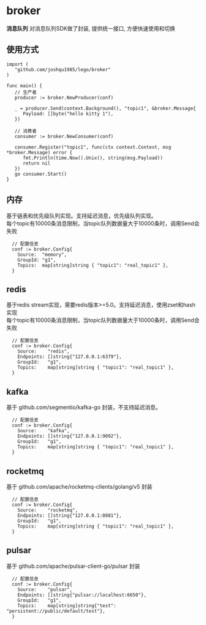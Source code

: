 # broker
**消息队列** 对消息队列SDK做了封装, 提供统一接口, 方便快速使用和切换

## 使用方式
```golang
import (
   "github.com/joshqu1985/lego/broker"
)

func main() {
   // 生产者
   producer := broker.NewProducer(conf)

   _ = producer.Send(context.Background(), "topic1", &broker.Message{
      Payload: []byte("hello kitty 1"),
   })

   // 消费者
   consumer := broker.NewConsumer(conf)

   consumer.Register("topic1", func(ctx context.Context, msg *broker.Message) error {
      fmt.Println(time.Now().Unix(), string(msg.Payload))
      return nil
   })
   go consumer.Start()
}
```

## 内存
基于链表和优先级队列实现。支持延迟消息，优先级队列实现。
<br>每个topic有10000条消息限制，当topic队列数据量大于10000条时，调用Send会失败
```golang
  // 配置信息
  conf := broker.Config{
    Source:  "memory",
    GroupId: "g1",
    Topics:  map[string]string { "topic1": "real_topic1" },
  }
```

## redis
基于redis stream实现，需要redis版本>=5.0。支持延迟消息，使用zset和hash实现
<br>每个topic有10000条消息限制，当topic队列数据量大于10000条时，调用Send会失败
```golang
  // 配置信息
  conf := broker.Config{
    Source:    "redis",
    Endpoints: []string{"127.0.0.1:6379"},
    GroupId:   "g1",
    Topics:    map[string]string { "topic1": "real_topic1" },
  }
```

## kafka
基于 github.com/segmentio/kafka-go 封装，不支持延迟消息。
```golang
  // 配置信息
  conf := broker.Config{
    Source:    "kafka",
    Endpoints: []string{"127.0.0.1:9092"},
    GroupId:   "g1",
    Topics:    map[string]string { "topic1": "real_topic1" },
  }
```

## rocketmq
基于 github.com/apache/rocketmq-clients/golang/v5 封装
```golang
  // 配置信息
  conf := broker.Config{
    Source:    "rocketmq",
    Endpoints: []string{"127.0.0.1:8081"},
    GroupId:   "g1",
    Topics:    map[string]string { "topic1": "real_topic1" },
  }
```

## pulsar
基于 github.com/apache/pulsar-client-go/pulsar 封装
```golang
  // 配置信息
  conf := broker.Config{
    Source:    "pulsar", 
    Endpoints: []string{"pulsar://localhost:6650"},
    GroupId:   "g1",
    Topics:    map[string]string{"test": "persistent://public/default/test"},
  }
```
